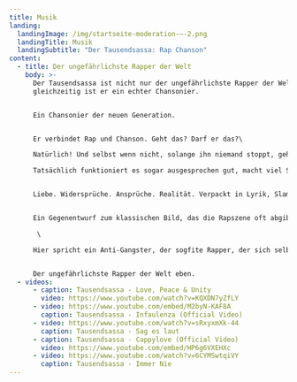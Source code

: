 ```yaml
---
title: Musik
landing:
  landingImage: /img/startseite-moderation-–-2.png
  landingTitle: Musik
  landingSubtitle: "D﻿er Tausendsassa: Rap Chanson"
content:
  - title: Der ungefährlichste Rapper der Welt
    body: >-
      Der Tausendsassa ist nicht nur der ungefährlichste Rapper der Welt,
      gleichzeitig ist er ein echter Chansonier. 


      Ein Chansonier der neuen Generation.


      Er verbindet Rap und Chanson. Geht das? Darf er das?\

      Natürlich! Und selbst wenn nicht, solange ihn niemand stoppt, geht es weiter.\

      Tatsächlich funktioniert es sogar ausgesprochen gut, macht viel Spaß und es gibt in jedem Song etwas neues zu entdecken. 


      Liebe. Widersprüche. Ansprüche. Realität. Verpackt in Lyrik, Slam und Rap, voller Leidenschaft, Humor, Selbstironie und Ernsthaftigkeit. 


      Ein Gegenentwurf zum klassischen Bild, das die Rapszene oft abgibt.\

       \

      Hier spricht ein Anti-Gangster, der sogfite Rapper, der sich selbst gerne auf die Schippe nimmt und absolut keinen Bock auf Stress hat. 


      Der ungefährlichste Rapper der Welt eben.
  - videos:
      - caption: Tausendsassa - Love, Peace & Unity
        video: https://www.youtube.com/watch?v=KQXDN7yZfLY
      - video: https://www.youtube.com/embed/M2byN-KAF8A
        caption: Tausendsassa - Infaulenza (Official Video)
      - video: https://www.youtube.com/watch?v=sRxyxmXk-44
        caption: Tausendsassa - Sag es laut
      - caption: Tausendsassa - Cappylove (Official Video)
        video: https://www.youtube.com/embed/HP6g6VXEHXc
      - video: https://www.youtube.com/watch?v=6CYMSwtqiVY
        caption: Tausendsassa - Immer Nie
---
```

